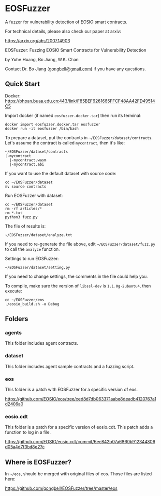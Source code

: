 # EOSFuzzer
A fuzzer for vulnerability detection of EOSIO smart contracts.

For technical details, please also check our paper at arxiv: 

https://arxiv.org/abs/2007.14903 

EOSFuzzer: Fuzzing EOSIO Smart Contracts for Vulnerability Detection

by Yuhe Huang, Bo Jiang, W.K. Chan

Contact Dr. Bo Jiang (gongbell@gmail.com) if you have any questions.

## Quick Start

Docker: https://bhpan.buaa.edu.cn:443/link/F85BEF6261665FFCF48AA42FD49514C5


Import docker (if named `eosfuzzer.docker.tar`) then run its terminal:
```
docker import eosfuzzer.docker.tar eosfuzzer
docker run -it eosfuzzer /bin/bash
```

To prepare a dataset, put the contracts in `~/EOSFuzzer/dataset/contracts`. Let's assume the contract is called `mycontract`, then it's like:
```
~/EOSFuzzer/dataset/contracts
|-mycontract
  |-mycontract.wasm
  |-mycontract.abi
```

If you want to use the default dataset with source code:
```
cd ~/EOSFuzzer/dataset
mv source contracts
```

Run EOSFuzzer with dataset:
```
cd ~/EOSFuzzer/dataset
rm -rf articles/*
rm *.txt
python3 fuzz.py
```

The file of results is:
```
~/EOSFuzzer/dataset/analyze.txt
```

If you need to re-generate the file above, edit `~/EOSFuzzer/dataset/fuzz.py` to call the `analyze` function.

Settings to run EOSFuzzer:
```
~/EOSFuzzer/dataset/setting.py
```

If you need to change settings, the comments in the file could help you.

To compile, make sure the version of `libssl-dev` is `1.1.0g-2ubuntu4`, then execute:
```
cd ~/EOSFuzzer/eos
./eosio_build.sh -o Debug
```

## Folders

### agents

This folder includes agent contracts.

### dataset

This folder includes agent sample contracts and a fuzzing script.

### eos

This folder is a patch with EOSFuzzer for a specific version of eos.

https://github.com/EOSIO/eos/tree/ced8d7db063371aabe8deadb4120767a1d2406a0

### eosio.cdt

This folder is a patch for a specific version of eosio.cdt. This patch adds a function to log in a file.

https://github.com/EOSIO/eosio.cdt/commit/6ee842b07a6860b912344806d05a4d7f3bd8e27c

## Where is EOSFuzzer?

In `~/eos`, should be merged with original files of eos. Those files are listed here:

https://github.com/gongbell/EOSFuzzer/tree/master/eos
